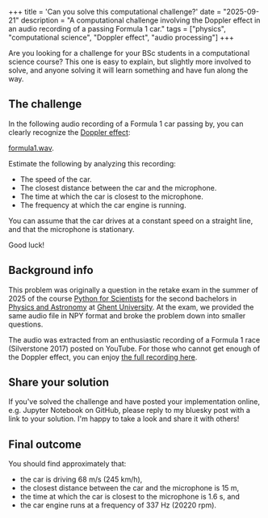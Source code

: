 +++
title = 'Can you solve this computational challenge?'
date = "2025-09-21"
description = "A computational challenge involving the Doppler effect in an audio recording of a passing Formula 1 car."
tags = ["physics", "computational science", "Doppler effect", "audio processing"]
+++

Are you looking for a challenge for your BSc students in a computational science course?
This one is easy to explain, but slightly more involved to solve,
and anyone solving it will learn something and have fun along the way.

## The challenge

In the following audio recording of a Formula 1 car passing by,
you can clearly recognize the [Doppler effect](https://en.wikipedia.org/wiki/Doppler_effect):

[formula1.wav](/formula1.wav).

Estimate the following by analyzing this recording:

- The speed of the car.
- The closest distance between the car and the microphone.
- The time at which the car is closest to the microphone.
- The frequency at which the car engine is running.

You can assume that the car drives at a constant speed on a straight line, and that the microphone is stationary.

Good luck!

## Background info

This problem was originally a question in the retake exam in the summer of 2025 of the course [Python for Scientists](https://studiekiezer.ugent.be/2025/studiefiche/en/C004212) for the second bachelors in [Physics and Astronomy](https://studiekiezer.ugent.be/2025/bachelor-of-science-in-physics-and-astronomy) at [Ghent University](https://www.ugent.be/).
At the exam, we provided the same audio file in NPY format and broke the problem down into smaller questions.

The audio was extracted from an enthusiastic recording of a Formula 1 race (Silverstone 2017) posted on YouTube.
For those who cannot get enough of the Doppler effect, you can enjoy [the full recording here](https://www.youtube.com/watch?v=3w8_WzQzfTY).

## Share your solution

If you've solved the challenge and have posted your implementation online,
e.g. Jupyter Notebook on GitHub, please reply to my bluesky post with a link to your solution.
I'm happy to take a look and share it with others!

## Final outcome

You should find approximately that:

- the car is driving 68 m/s (245 km/h),
- the closest distance between the car and the microphone is 15 m,
- the time at which the car is closest to the microphone is 1.6 s, and
- the car engine runs at a frequency of 337 Hz (20220 rpm).
